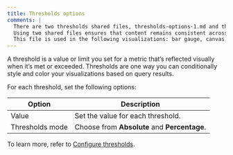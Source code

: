 ```yaml
---
title: Thresholds options
comments: |
  There are two thresholds shared files, thresholds-options-1.md and thresholds-options-2.md, to cover the most common combinations of options. 
  Using two shared files ensures that content remains consistent across visualizations that share the same options and users don't have to figure out which options apply to a specific visualization when reading that content. 
  This file is used in the following visualizations: bar gauge, canvas, gauge, geomap, histogram, stat, state timeline, status history, table
---
```


A threshold is a value or limit you set for a metric that’s reflected visually when it’s met or exceeded. Thresholds are one way you can conditionally style and color your visualizations based on query results.

For each threshold, set the following options:

| Option          | Description                                  |
| --------------- | -------------------------------------------- |
| Value           | Set the value for each threshold.            |
| Thresholds mode | Choose from **Absolute** and **Percentage**. |

To learn more, refer to [Configure thresholds](https://metrics-dashboard.com/docs/metrics-dashboard/<METRICS_DASHBOARD_VERSION>/panels-visualizations/configure-thresholds/).
